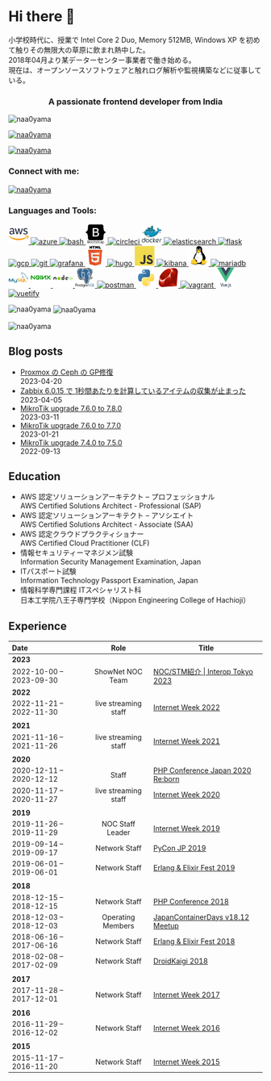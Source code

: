 # Hi there 👋

小学校時代に、授業で Intel Core 2 Duo, Memory 512MB, Windows XP を初めて触りその無限大の草原に飲まれ熱中した。  
2018年04月より某データーセンター事業者で働き始める。  
現在は、オープンソースソフトウェアと触れログ解析や監視構築などに従事している。  

<h3 align="center">A passionate frontend developer from India</h3>

<p align="left"> <img src="https://komarev.com/ghpvc/?username=naa0yama&label=Profile%20views&color=0e75b6&style=flat" alt="naa0yama" /> </p>

<p align="left"> <a href="https://github.com/ryo-ma/github-profile-trophy"><img src="https://github-profile-trophy.vercel.app/?username=naa0yama" alt="naa0yama" /></a> </p>

<p align="left"> <a href="https://twitter.com/naa0yama" target="blank"><img src="https://img.shields.io/twitter/follow/naa0yama?logo=twitter&style=for-the-badge" alt="naa0yama" /></a> </p>

<h3 align="left">Connect with me:</h3>
<p align="left">
<a href="https://twitter.com/naa0yama" target="blank"><img align="center" src="https://raw.githubusercontent.com/rahuldkjain/github-profile-readme-generator/master/src/images/icons/Social/twitter.svg" alt="naa0yama" height="30" width="40" /></a>
</p>

<h3 align="left">Languages and Tools:</h3>
<p align="left"> <a href="https://aws.amazon.com" target="_blank" rel="noreferrer"> <img src="https://raw.githubusercontent.com/devicons/devicon/master/icons/amazonwebservices/amazonwebservices-original-wordmark.svg" alt="aws" width="40" height="40"/> </a> <a href="https://azure.microsoft.com/en-in/" target="_blank" rel="noreferrer"> <img src="https://www.vectorlogo.zone/logos/microsoft_azure/microsoft_azure-icon.svg" alt="azure" width="40" height="40"/> </a> <a href="https://www.gnu.org/software/bash/" target="_blank" rel="noreferrer"> <img src="https://www.vectorlogo.zone/logos/gnu_bash/gnu_bash-icon.svg" alt="bash" width="40" height="40"/> </a> <a href="https://getbootstrap.com" target="_blank" rel="noreferrer"> <img src="https://raw.githubusercontent.com/devicons/devicon/master/icons/bootstrap/bootstrap-plain-wordmark.svg" alt="bootstrap" width="40" height="40"/> </a> <a href="https://circleci.com" target="_blank" rel="noreferrer"> <img src="https://www.vectorlogo.zone/logos/circleci/circleci-icon.svg" alt="circleci" width="40" height="40"/> </a> <a href="https://www.docker.com/" target="_blank" rel="noreferrer"> <img src="https://raw.githubusercontent.com/devicons/devicon/master/icons/docker/docker-original-wordmark.svg" alt="docker" width="40" height="40"/> </a> <a href="https://www.elastic.co" target="_blank" rel="noreferrer"> <img src="https://www.vectorlogo.zone/logos/elastic/elastic-icon.svg" alt="elasticsearch" width="40" height="40"/> </a> <a href="https://flask.palletsprojects.com/" target="_blank" rel="noreferrer"> <img src="https://www.vectorlogo.zone/logos/pocoo_flask/pocoo_flask-icon.svg" alt="flask" width="40" height="40"/> </a> <a href="https://cloud.google.com" target="_blank" rel="noreferrer"> <img src="https://www.vectorlogo.zone/logos/google_cloud/google_cloud-icon.svg" alt="gcp" width="40" height="40"/> </a> <a href="https://git-scm.com/" target="_blank" rel="noreferrer"> <img src="https://www.vectorlogo.zone/logos/git-scm/git-scm-icon.svg" alt="git" width="40" height="40"/> </a> <a href="https://grafana.com" target="_blank" rel="noreferrer"> <img src="https://www.vectorlogo.zone/logos/grafana/grafana-icon.svg" alt="grafana" width="40" height="40"/> </a> <a href="https://www.w3.org/html/" target="_blank" rel="noreferrer"> <img src="https://raw.githubusercontent.com/devicons/devicon/master/icons/html5/html5-original-wordmark.svg" alt="html5" width="40" height="40"/> </a> <a href="https://gohugo.io/" target="_blank" rel="noreferrer"> <img src="https://api.iconify.design/logos-hugo.svg" alt="hugo" width="40" height="40"/> </a> <a href="https://developer.mozilla.org/en-US/docs/Web/JavaScript" target="_blank" rel="noreferrer"> <img src="https://raw.githubusercontent.com/devicons/devicon/master/icons/javascript/javascript-original.svg" alt="javascript" width="40" height="40"/> </a> <a href="https://www.elastic.co/kibana" target="_blank" rel="noreferrer"> <img src="https://www.vectorlogo.zone/logos/elasticco_kibana/elasticco_kibana-icon.svg" alt="kibana" width="40" height="40"/> </a> <a href="https://www.linux.org/" target="_blank" rel="noreferrer"> <img src="https://raw.githubusercontent.com/devicons/devicon/master/icons/linux/linux-original.svg" alt="linux" width="40" height="40"/> </a> <a href="https://mariadb.org/" target="_blank" rel="noreferrer"> <img src="https://www.vectorlogo.zone/logos/mariadb/mariadb-icon.svg" alt="mariadb" width="40" height="40"/> </a> <a href="https://www.mysql.com/" target="_blank" rel="noreferrer"> <img src="https://raw.githubusercontent.com/devicons/devicon/master/icons/mysql/mysql-original-wordmark.svg" alt="mysql" width="40" height="40"/> </a> <a href="https://www.nginx.com" target="_blank" rel="noreferrer"> <img src="https://raw.githubusercontent.com/devicons/devicon/master/icons/nginx/nginx-original.svg" alt="nginx" width="40" height="40"/> </a> <a href="https://nodejs.org" target="_blank" rel="noreferrer"> <img src="https://raw.githubusercontent.com/devicons/devicon/master/icons/nodejs/nodejs-original-wordmark.svg" alt="nodejs" width="40" height="40"/> </a> <a href="https://www.postgresql.org" target="_blank" rel="noreferrer"> <img src="https://raw.githubusercontent.com/devicons/devicon/master/icons/postgresql/postgresql-original-wordmark.svg" alt="postgresql" width="40" height="40"/> </a> <a href="https://postman.com" target="_blank" rel="noreferrer"> <img src="https://www.vectorlogo.zone/logos/getpostman/getpostman-icon.svg" alt="postman" width="40" height="40"/> </a> <a href="https://www.python.org" target="_blank" rel="noreferrer"> <img src="https://raw.githubusercontent.com/devicons/devicon/master/icons/python/python-original.svg" alt="python" width="40" height="40"/> </a> <a href="https://www.ruby-lang.org/en/" target="_blank" rel="noreferrer"> <img src="https://raw.githubusercontent.com/devicons/devicon/master/icons/ruby/ruby-original.svg" alt="ruby" width="40" height="40"/> </a> <a href="https://www.vagrantup.com/" target="_blank" rel="noreferrer"> <img src="https://www.vectorlogo.zone/logos/vagrantup/vagrantup-icon.svg" alt="vagrant" width="40" height="40"/> </a> <a href="https://vuejs.org/" target="_blank" rel="noreferrer"> <img src="https://raw.githubusercontent.com/devicons/devicon/master/icons/vuejs/vuejs-original-wordmark.svg" alt="vuejs" width="40" height="40"/> </a> <a href="https://vuetifyjs.com/en/" target="_blank" rel="noreferrer"> <img src="https://bestofjs.org/logos/vuetify.svg" alt="vuetify" width="40" height="40"/> </a> </p>

<p><img align="left" src="https://github-readme-stats.vercel.app/api/top-langs?username=naa0yama&show_icons=true&locale=en&layout=compact" alt="naa0yama" /></p>

<p>&nbsp;<img align="center" src="https://github-readme-stats.vercel.app/api?username=naa0yama&show_icons=true&locale=en" alt="naa0yama" /></p>

<p><img align="center" src="https://github-readme-streak-stats.herokuapp.com/?user=naa0yama&" alt="naa0yama" /></p>


## Blog posts
<!-- BLOG-POST-LIST:START -->
 - [Proxmox の Ceph の GP修復](https://blog.aoya6i.com/proxmox-ceph-gp)<br>2023-04-20
 - [Zabbix 6.0.15 で 1秒間あたりを計算しているアイテムの収集が止まった](https://blog.aoya6i.com/unable-to-get-values-after-upgrading-to-zabbix-6015)<br>2023-04-05
 - [MikroTik upgrade 7.6.0 to 7.8.0](https://blog.aoya6i.com/mikrotik-upgrade-760-to-780)<br>2023-03-11
 - [MikroTik upgrade 7.6.0 to 7.7.0](https://blog.aoya6i.com/mikrotik-upgrade-760-to-770)<br>2023-01-21
 - [MikroTik upgrade 7.4.0 to 7.5.0](https://blog.aoya6i.com/mikrotik-upgrade-740-to-750)<br>2022-09-13<!-- BLOG-POST-LIST:END -->


## Education

* AWS 認定ソリューションアーキテクト – プロフェッショナル<br>AWS Certified Solutions Architect - Professional (SAP)
* AWS 認定ソリューションアーキテクト – アソシエイト<br>AWS Certified Solutions Architect - Associate (SAA)
* AWS 認定クラウドプラクティショナー<br>AWS Certified Cloud Practitioner (CLF)
* 情報セキュリティーマネジメン試験<br>Information Security Management Examination, Japan
* ITパスポート試験<br>Information Technology Passport Examination, Japan
* 情報科学専門課程 ITスペシャリスト科<br>日本工学院八王子専門学校（Nippon Engineering College of Hachioji）

## Experience

| Date                    |         Role         | Title                                                               |
| :---------------------- | :------------------: | ------------------------------------------------------------------- |
| **2023**                |
| 2022-10-00 – 2023-09-30 | ShowNet NOC Team     | [NOC\/STM紹介 \| Interop Tokyo 2023](https://www.interop.jp/2023/shownet/noc/)  |
| **2022**                |
| 2022-11-21 – 2022-11-30 | live streaming staff | [Internet Week 2022](https://www.nic.ad.jp/iw2022/)                 |
|                         |
| **2021**                |
| 2021-11-16 – 2021-11-26 | live streaming staff | [Internet Week 2021](https://www.nic.ad.jp/iw2021/)                 |
|                         |
| **2020**                |
| 2020-12-11 – 2020-12-12 |        Staff         | [PHP Conference Japan 2020 Re:born](https://phpcon.php.gr.jp/2020/) |
| 2020-11-17 – 2020-11-27 | live streaming staff | [Internet Week 2020](https://www.nic.ad.jp/iw2020/)                 |
|                         |
| **2019**                 |
| 2019-11-26 – 2019-11-29 |   NOC Staff Leader   | [Internet Week 2019](https://www.nic.ad.jp/iw2019/)                 |
| 2019-09-14 – 2019-09-17 |    Network Staff     | [PyCon JP 2019](https://pycon.jp/2019/)                             |
| 2019-06-01 – 2019-06-01 |    Network Staff     | [Erlang & Elixir Fest 2019](https://elixir-fest.jp/)                |
|                         |
| **2018**                 |
| 2018-12-15 – 2018-12-15 |    Network Staff     | [PHP Conference 2018](http://phpcon.php.gr.jp/2018/)                |
| 2018-12-03 – 2018-12-03 |  Operating Members   | [JapanContainerDays v18.12 Meetup](https://containerdays.jp/)       |
| 2018-06-16 – 2017-06-16 |    Network Staff     | [Erlang & Elixir Fest 2018](https://elixir-fest.jp/)                |
| 2018-02-08 – 2017-02-09 |    Network Staff     | [DroidKaigi 2018](https://droidkaigi.jp/2018/)                      |
|                         |
| **2017**                 |
| 2017-11-28 – 2017-12-01 |    Network Staff     | [Internet Week 2017](https://www.nic.ad.jp/iw2017/)                 |
|                         |
| **2016**                 |
| 2016-11-29 – 2016-12-02 |    Network Staff     | [Internet Week 2016](https://www.nic.ad.jp/iw2016/)                 |
|                         |
| **2015**                 |
| 2015-11-17 – 2016-11-20 |    Network Staff     | [Internet Week 2015](https://www.nic.ad.jp/iw2015/)                 |

